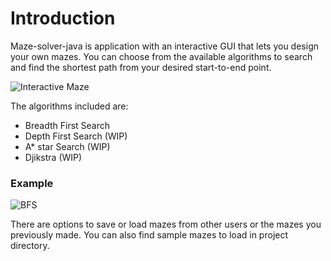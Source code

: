 # Introduction

Maze-solver-java is application with an interactive GUI that lets you design your own mazes. You can choose from the available algorithms to search and find the shortest path from your desired start-to-end point.


![Interactive Maze](https://media.giphy.com/media/mrxLQ1QGOIKJGgUyQG/giphy.gif)


The algorithms included are:

* Breadth First Search
* Depth First Search (WIP)
* A* star Search (WIP)
* Djikstra (WIP)
  
### Example 
![BFS](https://media.giphy.com/media/wnpL2WnXoXGF4UyPKL/giphy.gif)

There are options to save or load mazes from other users or the mazes you previously made. You can also find sample mazes to load in project directory.



